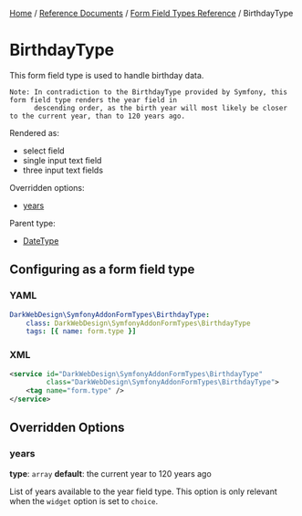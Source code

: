 [Home](../../../index.md) /
[Reference Documents](../../index.md) /
[Form Field Types Reference](index.md) /
BirthdayType

# BirthdayType

This form field type is used to handle birthday data.

```text
Note: In contradiction to the BirthdayType provided by Symfony, this form field type renders the year field in
      descending order, as the birth year will most likely be closer to the current year, than to 120 years ago.
```

Rendered as:

* select field
* single input text field
* three input text fields

Overridden options:

* [years](#years)

Parent type:

* [DateType](http://symfony.com/doc/3.0/reference/forms/types/choice.html)

## Configuring as a form field type

### YAML

```yml
DarkWebDesign\SymfonyAddonFormTypes\BirthdayType:
    class: DarkWebDesign\SymfonyAddonFormTypes\BirthdayType
    tags: [{ name: form.type }]
```

### XML

```xml
<service id="DarkWebDesign\SymfonyAddonFormTypes\BirthdayType"
         class="DarkWebDesign\SymfonyAddonFormTypes\BirthdayType">
    <tag name="form.type" />
</service>
```

## Overridden Options

### years

**type**: `array` **default**: the current year to 120 years ago

List of years available to the year field type. This option is only relevant when the `widget` option is set to `choice`.

